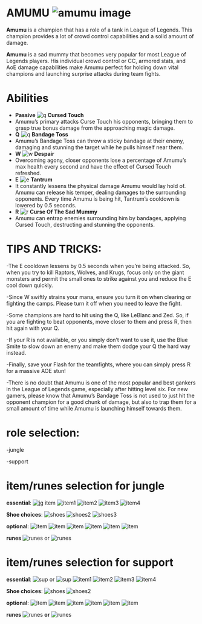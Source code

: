 # AMUMU ![amumu image](https://static.wikia.nocookie.net/leagueoflegends/images/4/40/Amumu_OriginalSquare.png/revision/latest/scale-to-width-down/46?cb=20150402215322)
**Amumu** is a champion that has a role of a tank in League of Legends. This champion provides a lot of crowd control capabilities and a solid amount of damage.

**Amumu** is a sad mummy that becomes very popular for most League of Legends players. His individual crowd control or CC, armored stats, and AoE damage capabilities make Amumu perfect for holding down vital champions and launching surprise attacks during team fights.

# Abilities
- **Passive** ![q](https://static.wikia.nocookie.net/leagueoflegends/images/5/51/Amumu_Cursed_Touch.png/revision/latest?cb=20210827175455) **Cursed Touch** 
- Amumu’s primary attacks Curse Touch his opponents, bringing them to grasp true bonus damage from the approaching magic damage.
- **Q** ![q]([https://static.wikia.nocookie.net/leagueoflegends/images/4/40/Amumu_Bandage_Toss.png/revision/latest?cb=20210827175339) **Bandage Toss**
- Amumu’s Bandage Toss can throw a sticky bandage at their enemy, damaging and stunning the target while he pulls himself near them.
- **W** ![w](https://static.wikia.nocookie.net/leagueoflegends/images/e/e0/Amumu_Despair.png/revision/latest?cb=20210827175532) **Despair**
- Overcoming agony, closer opponents lose a percentage of Amumu’s max health every second and have the effect of Cursed Touch refreshed.
- **E** ![e](https://static.wikia.nocookie.net/leagueoflegends/images/2/2d/Amumu_Tantrum.png/revision/latest?cb=20210827175608) **Tantrum**
- It constantly lessens the physical damage Amumu would lay hold of. Amumu can release his temper, dealing damages to the surrounding opponents. Every time Amumu is being hit, Tantrum’s cooldown is lowered by 0.5 seconds.
- **R** ![r](https://static.wikia.nocookie.net/leagueoflegends/images/a/af/Amumu_Curse_of_the_Sad_Mummy.png/revision/latest?cb=20210827175410) **Curse Of The Sad Mummy**
- Amumu can entrap enemies surrounding him by bandages, applying Cursed Touch, destructing and stunning the opponents.
  
# TIPS AND TRICKS:
-The E cooldown lessens by 0.5 seconds when you’re being attacked. So, when you try to kill Raptors, Wolves, and Krugs, focus only on the giant monsters and permit the small ones to strike against you and reduce the E cool down quickly.

-Since W swiftly strains your mana, ensure you turn it on when clearing or fighting the camps. Please turn it off when you need to leave the fight.

-Some champions are hard to hit using the Q, like LeBlanc and Zed. So, if you are fighting to beat opponents, move closer to them and press R, then hit again with your Q.

-If your R is not available, or you simply don’t want to use it, use the Blue Smite to slow down an enemy and make them dodge your Q the hard way instead.

-Finally, save your Flash for the teamfights, where you can simply press R for a massive AOE stun!

-There is no doubt that Amumu is one of the most popular and best gankers in the League of Legends game, especially after hitting level six. For new gamers, please know that Amumu’s Bandage Toss is not used to just hit the opponent champion for a good chunk of damage, but also to trap them for a small amount of time while Amumu is launching himself towards them.

# role selection:
-jungle 

-support

# item/runes selection for jungle
**essential**: 
![jg item](https://static.wikia.nocookie.net/leagueoflegends/images/7/71/Mosstomper_Seedling_item.png/revision/latest/scale-to-width-down/40?cb=20221020013928) 
![item1](https://static.wikia.nocookie.net/leagueoflegends/images/f/fd/Liandry%27s_Torment_item.png/revision/latest/scale-to-width-down/40?cb=20201118211533) 
![item2](https://static.wikia.nocookie.net/leagueoflegends/images/0/0f/Sunfire_Aegis_item.png/revision/latest/scale-to-width-down/40?cb=20201028172304) 
![item3](https://static.wikia.nocookie.net/leagueoflegends/images/8/8f/Abyssal_Mask_item.png/revision/latest/scale-to-width-down/40?cb=20221019161205) 
![item4](https://static.wikia.nocookie.net/leagueoflegends/images/c/c7/Jak%27Sho%2C_The_Protean_item.png/revision/latest/scale-to-width-down/40?cb=20221019174444) 

**Shoe choices**:
![shoes](https://static.wikia.nocookie.net/leagueoflegends/images/b/be/Plated_Steelcaps_item.png/revision/latest/scale-to-width-down/40?cb=20201029223540) 
![shoes2](https://static.wikia.nocookie.net/leagueoflegends/images/9/96/Mercury%27s_Treads_item.png/revision/latest/scale-to-width-down/40?cb=20201027211544) 
![shoes3](https://static.wikia.nocookie.net/leagueoflegends/images/6/60/Sorcerer%27s_Shoes_item.png/revision/latest/scale-to-width-down/40?cb=20201118210136)

**optional**:
![item](https://static.wikia.nocookie.net/leagueoflegends/images/4/4f/Thornmail_item.png/revision/latest/scale-to-width-down/40?cb=20201029203655) 
![item](https://static.wikia.nocookie.net/leagueoflegends/images/c/cb/Kaenic_Rookern_item.png/revision/latest/scale-to-width-down/40?cb=20231207052304)
![item](https://static.wikia.nocookie.net/leagueoflegends/images/5/58/Frozen_Heart_item.png/revision/latest/scale-to-width-down/40?cb=20210904173935)
![item](https://static.wikia.nocookie.net/leagueoflegends/images/9/9f/Hollow_Radiance_item.png/revision/latest/scale-to-width-down/40?cb=20231207052019)
![item](https://static.wikia.nocookie.net/leagueoflegends/images/0/08/Randuin%27s_Omen_item.png/revision/latest/scale-to-width-down/40?cb=20201027213705)
![item](https://static.wikia.nocookie.net/leagueoflegends/images/e/e6/Unending_Despair_item.png/revision/latest/scale-to-width-down/40?cb=20231207052135)

**runes** ![runes](https://static.wikia.nocookie.net/leagueoflegends/images/2/20/Conqueror_rune.png/revision/latest/scale-to-width-down/52?cb=20180314225947) or ![runes](https://static.wikia.nocookie.net/leagueoflegends/images/c/ce/Aftershock_rune.png/revision/latest/scale-to-width-down/52?cb=20180319232450)

# item/runes selection for support
**essential**: 
![sup](https://static.wikia.nocookie.net/leagueoflegends/images/c/ce/Celestial_Opposition_item.png/revision/latest/scale-to-width-down/40?cb=20231122033459) or ![sup](https://static.wikia.nocookie.net/leagueoflegends/images/a/ad/Solstice_Sleigh_item.png/revision/latest/scale-to-width-down/40?cb=20231122033511)
![item1](https://static.wikia.nocookie.net/leagueoflegends/images/f/fd/Liandry%27s_Torment_item.png/revision/latest/scale-to-width-down/40?cb=20201118211533) 
![item2](https://static.wikia.nocookie.net/leagueoflegends/images/0/0f/Sunfire_Aegis_item.png/revision/latest/scale-to-width-down/40?cb=20201028172304) 
![item3](https://static.wikia.nocookie.net/leagueoflegends/images/8/8f/Abyssal_Mask_item.png/revision/latest/scale-to-width-down/40?cb=20221019161205) 
![item4](https://static.wikia.nocookie.net/leagueoflegends/images/c/c7/Jak%27Sho%2C_The_Protean_item.png/revision/latest/scale-to-width-down/40?cb=20221019174444) 

**Shoe choices**:
![shoes](https://static.wikia.nocookie.net/leagueoflegends/images/b/be/Plated_Steelcaps_item.png/revision/latest/scale-to-width-down/40?cb=20201029223540) 
![shoes2](https://static.wikia.nocookie.net/leagueoflegends/images/9/96/Mercury%27s_Treads_item.png/revision/latest/scale-to-width-down/40?cb=20201027211544) 

**optional**: 
![item](https://static.wikia.nocookie.net/leagueoflegends/images/4/4f/Thornmail_item.png/revision/latest/scale-to-width-down/40?cb=20201029203655) 
![item](https://static.wikia.nocookie.net/leagueoflegends/images/c/cb/Kaenic_Rookern_item.png/revision/latest/scale-to-width-down/40?cb=20231207052304)
![item](https://static.wikia.nocookie.net/leagueoflegends/images/5/58/Frozen_Heart_item.png/revision/latest/scale-to-width-down/40?cb=20210904173935)
![item](https://static.wikia.nocookie.net/leagueoflegends/images/9/9f/Hollow_Radiance_item.png/revision/latest/scale-to-width-down/40?cb=20231207052019)
![item](https://static.wikia.nocookie.net/leagueoflegends/images/0/08/Randuin%27s_Omen_item.png/revision/latest/scale-to-width-down/40?cb=20201027213705)
![item](https://static.wikia.nocookie.net/leagueoflegends/images/e/e6/Unending_Despair_item.png/revision/latest/scale-to-width-down/40?cb=20231207052135)

**runes** ![runes](https://static.wikia.nocookie.net/leagueoflegends/images/c/ce/Aftershock_rune.png/revision/latest/scale-to-width-down/52?cb=20180319232450) **or**
![runes](https://static.wikia.nocookie.net/leagueoflegends/images/0/03/Glacial_Augment_rune.png/revision/latest/scale-to-width-down/52?cb=20171126181603)
